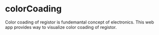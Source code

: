 # colorCoading
Color coading of registor is fundemantal concept of electronics. This web app provides way to visualize color coading of registor.
